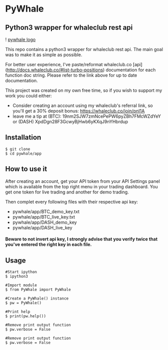 # PyWhale

## Python3 wrapper for whaleclub rest api

! [pywhale logo](./whale2.png)

This repo contains a python3 wrapper for whaleclub rest api. The main goal was to make it as simple as possible.

For better user experience, I've paste/reformat whaleclub.co [api] (http://docs.whaleclub.co/#list-turbo-positions) documentation for each function doc string. Please refer to the link above for up to date documentation.

This project was created on my own free time, so if you wish to support my work you could either:

- Consider creating an account using my whaleclub's referral link, so you'll get a 30% deposit bonus: https://whaleclub.co/join/pnI1A
- leave me a tip at (BTC): 19nm2SJW7zmNcePePW6pyZBh7FMcWZdYeY or (DASH) XpdDgn28F3GcwyBjHwb6yKXqJ9nYHbrdup

## Installation

    $ git clone
    $ cd pywhale/app

## How to use it

After creating an account, get your API token from your API Settings panel which is available from the top right menu in your trading dashboard. You get one token for live trading and another for demo trading.

Then complet every following files with their respective api key:

- pywhale/app/BTC_demo_key.txt
- pywhale/app/BTC_live_key.txt
- pywhale/app/DASH_demo_key
- pywhale/app/DASH_live_key

#### Beware to not invert api key, I strongly advise that you verify twice that you've entered the right key in each file.

## Usage

    #Start ipython
    $ ipython3
    
    #Import module
    $ from PyWhale import PyWhale
        
    #Create a PyWhale() instance
    $ pw = PyWhale()    

    #Print help
    $ print(pw.help())
    
    #Remove print output function
    $ pw.verbose = False
    
    #Remove print output function
    $ pw.verbose = False



